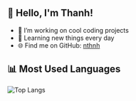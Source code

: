 ## 👋 Hello, I'm Thanh!

- 🔧 I’m working on cool coding projects
- 🌱 Learning new things every day
- 🌐 Find me on GitHub: [nthnh](https://github.com/wa1mpls)

## 📊 Most Used Languages

![Top Langs](https://github-readme-stats.vercel.app/api/top-langs/?username=wa1mpls&layout=compact&langs_count=6&theme=dark)
